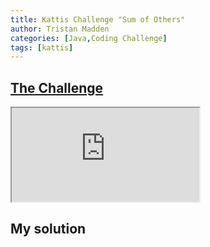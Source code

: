 ```yaml
---
title: Kattis Challenge "Sum of Others"
author: Tristan Madden
categories: [Java,Coding Challenge]
tags: [kattis]
---
```

<h2><a href="https://open.kattis.com/problems/sumoftheothers">The Challenge</a></h2>
<div class="iframe-wrapper-1-1">
<iframe src="https://open.kattis.com/problems/sumoftheothers"></iframe>
</div>
<h2>My solution</h2>
<script src="https://gist.github.com/Trimad/240a46fa4a62557a7c85fc12a66f3bd6.js"></script>
